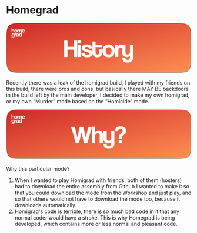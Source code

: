 # Homegrad

![Banner of History](https://github.com/sekta2/homegrad/blob/main/images/hm_banner_2.png?raw=true)

Recently there was a leak of the homigrad build, I played with my friends on this build, there were pros and cons, but basically there MAY BE backdoors in the build left by the main developer, I decided to make my own homigrad, or my own “Murder” mode based on the “Homicide” mode.

![Banner of Why](https://github.com/sekta2/homegrad/blob/main/images/hm_banner_3.png?raw=true)

Why this particular mode?
1. When I wanted to play Homigrad with friends, both of them (hosters) had to download the entire assembly from Github
I wanted to make it so that you could download the mode from the Workshop and just play, and so that others would not have to download the mode too, because it downloads automatically.
2. Homigrad's code is terrible, there is so much bad code in it that any normal coder would have a stroke.
This is why Homegrad is being developed, which contains more or less normal and pleasant code.